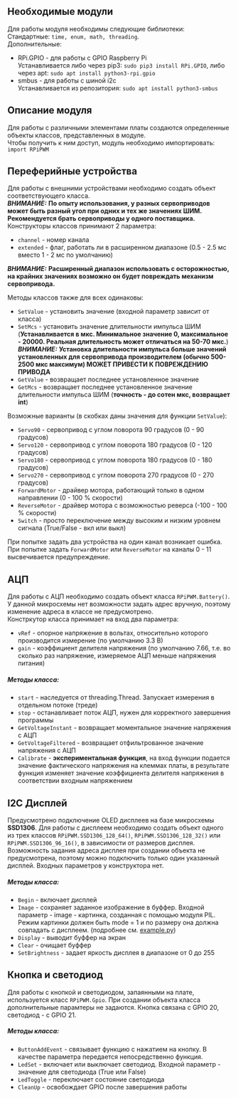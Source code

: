 ## Необходимые модули
Для работы модуля необходимы следующие библиотеки:  
Стандартные: `time, enum, math, threading`.  
Дополнительные:  
- RPi.GPIO - для работы с GPIO Raspberry Pi  
Устанавливается либо через pip3: `sudo pip3 install RPi.GPIO`, либо через apt: `sudo apt install python3-rpi.gpio`
- smbus - для работы с шиной i2c  
Устанавливается из репозитория: `sudo apt install python3-smbus`

## Описание модуля
Для работы с различными элементами платы создаются определенные объекты классов, представленных в модуле.  
Чтобы получить к ним доступ, модуль необходимо импортировать:  
`import RPiPWM`

## Переферийные устройства
Для работы с внешними устройствами необходимо создать объект соответствующего класса.  
***ВНИМАНИЕ:*** **По опыту использования, у разных сервоприводов может быть разный угол 
при одних и тех же значениях ШИМ. Рекомендуется брать сервоприводы у одного поставщика.**  
Конструкторы классов принимают 2 параметра:  
- `channel` - номер канала  
- `extended` - флаг, работать ли в расширенном диапазоне (0.5 - 2.5 мс вместо 1 - 2 мс по умолчанию)  
  
***ВНИМАНИЕ:*** **Расширенный диапазон использовать с осторожностью, на крайних значениях возможно он будет повреждать
механизм сервопривода.**
  
Методы классов также для всех одинаковы:  
- `SetValue` - установить значение (входной параметр зависит от класса)  
- `SetMcs` - установить значение длительности импульса ШИМ (**Устанавливается в мкс. Минимальное значение 0, 
максимальное - 20000. Реальная длительность может отличаться на 50-70 мкс.**)  
***ВНИМАНИЕ:*** **Установка длительности импульса больше значений установленных для сервопривода производителем
(обычно 500-2500 мкс максимум) МОЖЕТ ПРИВЕСТИ К ПОВРЕЖДЕНИЮ ПРИВОДА**
- `GetValue` - возвращает последнее установленное значение  
- `GetMcs` - возвращает последнее установленное значение длительности импульса ШИМ
 (**точность - до cотен мкс, возвращает int**)

Возможные варианты (в скобках даны значения для функции `SetValue`):  
- `Servo90` - сервопривод с углом поворота 90 градусов (0 - 90 градусов)  
- `Servo120` - сервопривод с углом поворота 180 градусов (0 - 120 градусов)  
- `Servo180` - сервопривод с углом поворота 180 градусов (0 - 180 градусов)  
- `Servo270` - сервопривод с углом поворота 270 градусов (0 - 270 градусов)  
- `ForwardMotor` - драйвер мотора, работающий только в одном направлении (0 - 100 % скорости)  
- `ReverseMotor` - драйвер мотора с возможностью реверса (-100 - 100 % скорости)  
- `Switch` - просто переключение между высоким и низким уровнем сигнала (True/False - вкл или выкл)
  
При попытке задать два устройства на один канал возникает ошибка.  
При попытке задать `ForwardMotor` или `ReverseMotor` на каналы 0 - 11 высвечивается предупреждение.

## АЦП
Для работы с АЦП необходимо создать объект класса `RPiPWM.Battery()`. У данной микросхемы нет возможности задать
адрес вручную, поэтому изменение адреса в классе не предусмотрено.  
Констркутор класса принимает на вход
два параметра:  
- `vRef` - опорное напряжение в вольтах, относительно которого производится измерение (по умолчанию 3.3 В)  
- `gain` - коэффициент делителя напряжения (по умолчанию 7.66, т.е. во сколько раз напряжение, измеряемое АЦП
меньше напряжения питания)

##### Методы класса:  

- `start` - наследуется от threading.Thread. Запускает измерения в отдельном потоке (треде)
- `stop` - останавливает поток АЦП, нужен для корректного завершения программы
- `GetVoltageInstant` - возвращает моментальное значение напряжения с АЦП
- `GetVoltageFiltered` - возвращает отфильтрованное значение напряжения с АЦП
- `Calibrate` - **экспериментальная функция**, на вход функции подается значение фактического напряжения
на клеммах платы, в результате функция изменяет значение коэффициента делителя напряжения в соответствии
входным напряжением  

## I2C Дисплей
Предусмотрено подключение OLED дисплеев на базе микросхемы **SSD1306**. Для работы с дисплеем необходимо создать 
объект одного из трех классов `RPiPWM.SSD1306_128_64()`, `RPiPWM.SSD1306_128_32()` или 
`RPiPWM.SSD1306_96_16()`, в зависимости от размеров дисплея. Возможность задания адреса дисплея при создании объекта
не предусмотрена, поэтому можно подключить только один указанный дисплей. Входных параметров у конструктора нет.

##### Методы класса:
- `Begin` - включает дисплей
- `Image` - сохраняет заданное изображение в буффер. Входной параметр - image - картинка, созданная с помощью
 модуля PIL. Режим картинки должен быть mode = 1 и по размеру она должна совпадать с дисплеем.
 (подробнее см. [example.py](https://github.com/victorvorobev/RPiPWM/blob/master/example.py))
- `Display` - выводит буффер на экран
- `Clear` - очищает буффер
- `SetBrightness` - задает яркость дисплея в диапазоне от 0 до 255  

## Кнопка и светодиод
Для работы с кнопкой и светодиодом, запаянными на плате, используется класс `RPiPWM.Gpio`. 
При создании объекта класса дополнительные парамтеры не задаются. Кнопка связана с GPIO 20, светодиод - с GPIO 21.

##### Методы класса:
- `ButtonAddEvent` - связывает функцию с нажатием на кнопку. 
В качестве параметра передается непосредственно функция.
- `LedSet` - включает или выключает светодиод. Входной параметр - значение для светодиода (True или False)
- `LedToggle` - переключает состояние светодиода
- `CleanUp` - освобождает GPIO после завершения работы
